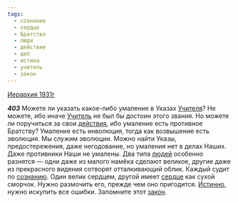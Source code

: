 ```yaml
---
tags:
  - сознание
  - сердце
  - Братство
  - люди
  - действие
  - дел
  - истина
  - учитель
  - закон
---
```


[Иерархия 1931г](https://127.0.0.1:4002/agni/1931)

___403___
Можете ли указать какое-либо умаление в Указах [Учителя](../../../tags/#учитель)? Не можете, ибо иначе [Учитель](../../../tags/#учитель) не был бы достоин этого звания. Но можете ли поручиться за свои [действия](../../../tags/#действие), ибо умаление есть противное Братству? Умаление есть инволюция, тогда как возвышение есть эволюция. Мы служим эволюции. Можно найти Указы, предостережения, даже негодование, но умаления нет в делах Наших. Даже противники Наши не умалены. Два типа [людей](../../../tags/#люди) особенно разнятся — одни даже из малого намёка сделают великое, другие даже из прекрасного видения сотворят отталкивающий облик. Каждый судит по [сознанию](../../../tags/#сознание). Один велик сердцем, другой имеет [сердце](../../../tags/#сердце) как сухой сморчок. Нужно размочить его, прежде чем оно пригодится. [Истинно](../../../tags/#истина), нужно искупить все ошибки. Запомните этот [закон](../../../tags/#закон).   

